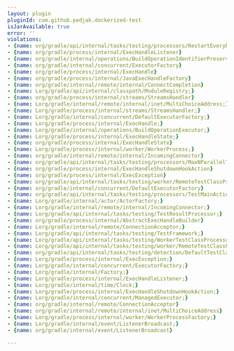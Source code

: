 ```yaml
---
layout: plugin
pluginId: com.github.pedjak.dockerized-test
isJarAvailable: true
error: ''
violations:
- {name: org/gradle/api/internal/tasks/testing/processors/RestartEveryNTestClassProcessor}
- {name: org/gradle/process/internal/ExecHandleListener}
- {name: org/gradle/internal/operations/BuildOperationIdentifierPreservingRunnable}
- {name: org/gradle/internal/concurrent/ExecutorFactory}
- {name: org/gradle/process/internal/ExecHandle}
- {name: org/gradle/process/internal/JavaExecHandleFactory}
- {name: org/gradle/internal/remote/internal/ConnectCompletion}
- {name: Lorg/gradle/api/internal/classpath/ModuleRegistry;}
- {name: org/gradle/process/internal/streams/StreamsHandler}
- {name: Lorg/gradle/internal/remote/internal/inet/MultiChoiceAddress;}
- {name: Lorg/gradle/process/internal/streams/StreamsHandler;}
- {name: Lorg/gradle/internal/concurrent/DefaultExecutorFactory;}
- {name: Lorg/gradle/process/internal/ExecHandle;}
- {name: Lorg/gradle/internal/operations/BuildOperationExecutor;}
- {name: Lorg/gradle/process/internal/ExecHandleState;}
- {name: org/gradle/process/internal/ExecHandleState}
- {name: Lorg/gradle/process/internal/worker/WorkerProcess;}
- {name: org/gradle/internal/remote/internal/IncomingConnector}
- {name: org/gradle/api/internal/tasks/testing/processors/MaxNParallelTestClassProcessor}
- {name: org/gradle/process/internal/ExecHandleShutdownHookAction}
- {name: org/gradle/process/internal/ExecException}
- {name: org/gradle/api/internal/tasks/testing/worker/RemoteTestClassProcessor}
- {name: org/gradle/internal/concurrent/DefaultExecutorFactory}
- {name: org/gradle/api/internal/tasks/testing/processors/TestMainAction}
- {name: Lorg/gradle/internal/actor/ActorFactory;}
- {name: Lorg/gradle/internal/remote/internal/IncomingConnector;}
- {name: Lorg/gradle/api/internal/tasks/testing/TestResultProcessor;}
- {name: org/gradle/process/internal/AbstractExecHandleBuilder}
- {name: Lorg/gradle/internal/remote/ConnectionAcceptor;}
- {name: Lorg/gradle/api/internal/tasks/testing/TestFramework;}
- {name: Lorg/gradle/api/internal/tasks/testing/WorkerTestClassProcessorFactory;}
- {name: Lorg/gradle/api/internal/tasks/testing/worker/RemoteTestClassProcessor;}
- {name: org/gradle/api/internal/tasks/testing/detection/DefaultTestClassScanner}
- {name: Lorg/gradle/process/internal/ExecException;}
- {name: Lorg/gradle/internal/concurrent/ExecutorFactory;}
- {name: Lorg/gradle/internal/Factory;}
- {name: Lorg/gradle/process/internal/ExecHandleListener;}
- {name: Lorg/gradle/internal/time/Clock;}
- {name: Lorg/gradle/process/internal/ExecHandleShutdownHookAction;}
- {name: Lorg/gradle/internal/concurrent/ManagedExecutor;}
- {name: org/gradle/internal/remote/ConnectionAcceptor}
- {name: org/gradle/internal/remote/internal/inet/MultiChoiceAddress}
- {name: Lorg/gradle/process/internal/worker/WorkerProcessFactory;}
- {name: Lorg/gradle/internal/event/ListenerBroadcast;}
- {name: org/gradle/internal/event/ListenerBroadcast}

---
```

